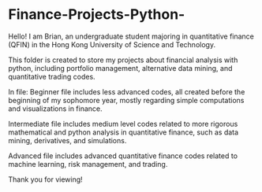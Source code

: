 # Finance-Projects-Python-

Hello! I am Brian, an undergraduate student majoring in quantitative finance (QFIN) in the Hong Kong University of Science and Technology.

This folder is created to store my projects about financial analysis with python, including portfolio management, alternative data mining, and quantitative trading codes.

In file:
Beginner file includes less advanced codes, all created before the beginning of my sophomore year, mostly regarding simple computations and visualizations in finance.
  
Intermediate file includes medium level codes related to more rigorous mathematical and python   analysis in quantitative finance, such as data mining, derivatives, and simulations.

Advanced file includes advanced quantitative finance codes related to machine learning, risk management, and trading.

Thank you for viewing!

